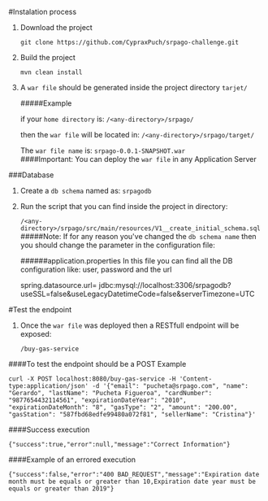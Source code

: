 #Instalation process

1. Download the project

    `git clone https://github.com/CypraxPuch/srpago-challenge.git`

2. Build the project
    
    `mvn clean install`

3. A `war file` should be generated inside the project directory `tarjet/`
    
    #####Example
    
    if your `home directory` is: `/<any-directory>/srpago/`
    
    then the `war file` will be located in: `/<any-directory>/srpago/target/`
    
    The `war file name` is: `srpago-0.0.1-SNAPSHOT.war`   
####Important: You can deploy the `war file` in any Application Server

###Database 

1. Create a `db schema` named as: `srpagodb`
2. Run the script that you can find inside the project in directory:
    
    `/<any-directory>/srpago/src/main/resources/V1__create_initial_schema.sql`  
#####Note: If for any reason you've changed the `db schema name` then you should change the parameter in the configuration file:

    ######application.properties
    In this file  you can find all the DB configuration like: user, password and the url

    spring.datasource.url= jdbc:mysql://localhost:3306/srpagodb?useSSL=false&useLegacyDatetimeCode=false&serverTimezone=UTC 
    

#Test the endpoint

1. Once the `war file` was deployed then a RESTfull endpoint will be exposed:

    `/buy-gas-service`

####To test the endpoint should be a POST Example

`curl -X POST localhost:8080/buy-gas-service -H 'Content-type:application/json' -d '{"email": "pucheta@srpago.com", "name": "Gerardo", "lastName": "Pucheta Figueroa", "cardNumber": "9877654432114561", "expirationDateYear": "2010", "expirationDateMonth": "8", "gasType": "2", "amount": "200.00", "gasStation": "587fbd68edfe99480a072f81", "sellerName": "Cristina"}'`

####Success execution

`{"success":true,"error":null,"message":"Correct Information"}`

####Example of an errored execution

`{"success":false,"error":"400 BAD_REQUEST","message":"Expiration date month must be equals or greater than 10,Expiration date year must be equals or greater than 2019"}`



